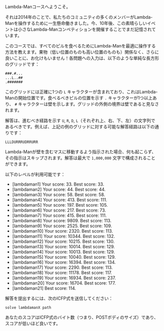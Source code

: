Lambda-Manコースへようこそ。

それは2014年のことで、私たちのコミュニティの多くのメンバーがLambda-Manを操作するために一生懸命働きました。今、10年後、この素晴らしいイベントは小さなLambda-Manコンペティションを開催することでまだ記憶されています。

このコースでは、すべてのピルを食べるためにLambda-Manを最適に操作する方法を教えます。果物（低い位置のものも高い位置のものも）関係なく、さらに良いことに、お化けもいません！各問題への入力は、以下のような単純な長方形のグリッドです：

```
###.#...
...L..##
.#######
```

このグリッドには正確に1つの `L` キャラクターが含まれており、これはLambda-Manの開始位置です。食べるべきピルの位置を示す `.` キャラクターが1つ以上あり、 `#` キャラクターは壁を示します。グリッドの外側の境界は壁であると見なされます。

解答は、進むべき経路を示す `U`, `R`, `D`, `L`（それぞれ上、右、下、左）の文字列であるべきです。例えば、上記の例のグリッドに対する可能な解答経路は以下の通りです：
```
LLLDURRRUDRRURR
```
Lambda-Manが壁を含むマスに移動するよう指示された場合、何も起こらず、その指示はスキップされます。解答は最大で `1,000,000` 文字で構成されることができます。

以下のレベルが利用可能です：
* [lambdaman1] Your score: 33. Best score: 33.
* [lambdaman2] Your score: 44. Best score: 44.
* [lambdaman3] Your score: 58. Best score: 58.
* [lambdaman4] Your score: 413. Best score: 111.
* [lambdaman5] Your score: 197. Best score: 105.
* [lambdaman6] Your score: 217. Best score: 73.
* [lambdaman7] Your score: 415. Best score: 111.
* [lambdaman8] Your score: 9809. Best score: 113.
* [lambdaman9] Your score: 2525. Best score: 109.
* [lambdaman10] Your score: 2320. Best score: 113.
* [lambdaman11] Your score: 10344. Best score: 132.
* [lambdaman12] Your score: 10215. Best score: 130.
* [lambdaman13] Your score: 10014. Best score: 129.
* [lambdaman14] Your score: 10013. Best score: 129.
* [lambdaman15] Your score: 10040. Best score: 129.
* [lambdaman16] Your score: 16394. Best score: 134.
* [lambdaman17] Your score: 2290. Best score: 113.
* [lambdaman18] Your score: 11178. Best score: 117.
* [lambdaman19] Your score: 16934. Best score: 237.
* [lambdaman20] Your score: 16704. Best score: 177.
* [lambdaman21] Best score: 114.

解答を提出するには、次のICFP式を送信してください：

```
solve lambdamanX path
```

あなたのスコアはICFP式のバイト数（つまり、POSTボディのサイズ）であり、スコアが低いほど良いです。